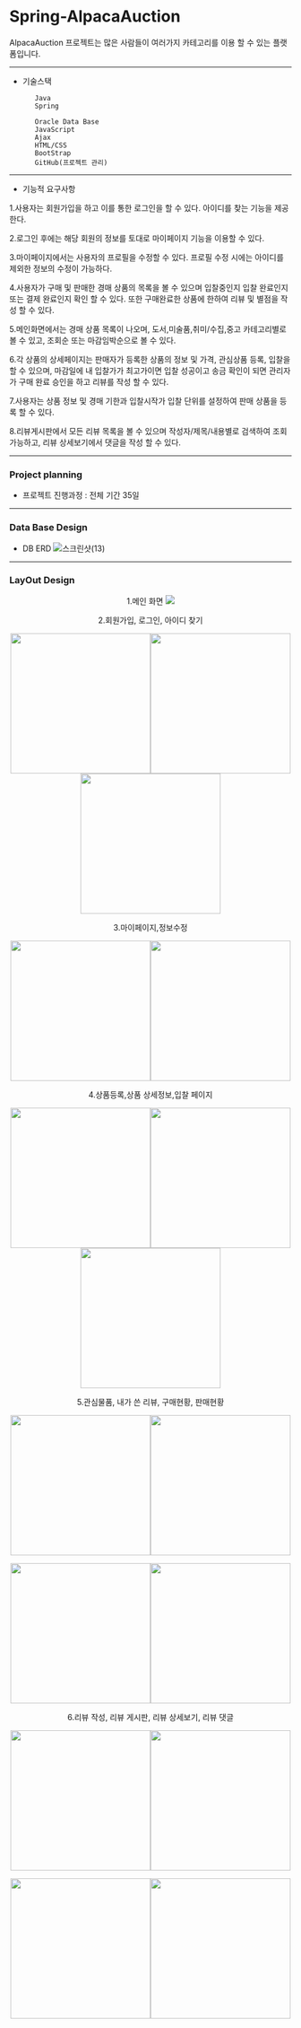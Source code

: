# Spring-AlpacaAuction
AlpacaAuction 프로젝트는 많은 사람들이 여러가지 카테고리를 이용 할 수 있는 플랫폼입니다.
 
----

+ 기술스택

         Java
         Spring
         
         Oracle Data Base
         JavaScript
         Ajax
         HTML/CSS
         BootStrap
         GitHub(프로젝트 관리)
 
 ----
 
 + 기능적 요구사항
 
1.사용자는 회원가입을 하고 이를 통한 로그인을 할 수 있다. 아이디를 찾는 기능을 제공한다.

2.로그인 후에는 해당 회원의 정보를 토대로 마이페이지 기능을 이용할 수 있다.

3.마이페이지에서는 사용자의 프로필을 수정할 수 있다. 프로필 수정 시에는 아이디를 제외한 정보의 수정이 가능하다.

4.사용자가 구매 및 판매한 경매 상품의 목록을 볼 수 있으며 입찰중인지 입찰 완료인지 또는 결제 완료인지 확인 할 수 있다. 또한 
  구매완료한 상품에 한하여 리뷰 및 별점을 작성 할 수 있다.
  
5.메인화면에서는 경매 상품 목록이 나오며, 도서,미술품,취미/수집,중고 카테고리별로 볼 수 있고, 조회순 또는 마감임박순으로 볼 수 있다.

6.각 상품의 상세페이지는 판매자가 등록한 상품의 정보 및 가격, 관심상품 등록, 입찰을 할 수 있으며, 마감일에 내 입찰가가 최고가이면 
  입찰 성공이고 송금 확인이 되면 관리자가 구매 완료 승인을 하고 리뷰를 작성 할 수 있다.
  
7.사용자는 상품 정보 및 경매 기한과 입찰시작가 입찰 단위를 설정하여 판매 상품을 등록 할 수 있다.

8.리뷰게시판에서 모든 리뷰 목록을 볼 수 있으며 작성자/제목/내용별로 검색하여 조회가능하고, 리뷰 상세보기에서 댓글을 작성 할 수 있다.

----

### Project planning
+ 프로젝트 진행과정 : 전체 기간 35일

----
### Data Base Design
+ DB ERD
![스크린샷(13)](https://user-images.githubusercontent.com/112607627/204698050-99d0a957-89b5-4424-9ece-16f699f40be1.png)

----
### LayOut Design

 
 <div align="center">1.메인 화면
 
<img src="https://user-images.githubusercontent.com/112607627/204716709-26eaae2b-332d-40f5-a1c5-0b6846c62e98.png" />


2.회원가입, 로그인, 아이디 찾기

<img src="https://user-images.githubusercontent.com/112607627/204701263-cc88239d-5fc7-4a87-b382-241671f891e7.png" width="250" height="250"/><img src="https://user-images.githubusercontent.com/112607627/204701265-04db7161-8748-463c-a2db-200d3c9b16e3.png" width="250" height="250"/><img src="https://user-images.githubusercontent.com/112607627/204701266-1f7d1349-7b65-4df7-b08a-df5bd83b3130.png" width="250" height="250"/>


3.마이페이지,정보수정

<img src="https://user-images.githubusercontent.com/112607627/204702467-d001f20c-c4f6-4da4-ae41-7fcb687fc67d.png" width="250" height="250"/><img src="https://user-images.githubusercontent.com/112607627/204702634-3d789864-98ff-48ad-a862-2d4a8ea8e6c1.png" width="250" height="250"/>


4.상품등록,상품 상세정보,입찰 페이지

<img src="https://user-images.githubusercontent.com/112607627/204703024-e91e257c-e198-4ed4-827f-8d06f50e638e.png" width="250" height="250"/><img src="https://user-images.githubusercontent.com/112607627/204702861-53e13d5f-4975-4c25-b871-f295f35d4cc7.png" width="250" height="250"/><img src="https://user-images.githubusercontent.com/112607627/204702868-cebb6da3-4f64-4857-93eb-c792bee177a2.png" width="250" height="250"/>


5.관심물품, 내가 쓴 리뷰, 구매현황, 판매현황
 
<img src="https://user-images.githubusercontent.com/112607627/204715430-882b7293-1722-4be4-9077-2420d604b760.png" width="250" height="250"/><img src="https://user-images.githubusercontent.com/112607627/204715433-a9fd2321-9d20-40f8-bc4c-3d1178c70ee6.png" width="250" height="250"/>

<img src="https://user-images.githubusercontent.com/112607627/204715435-204197d1-12ea-44a9-98a1-7b10e91442cc.png" width="250" height="250"/><img src="https://user-images.githubusercontent.com/112607627/204715437-981d8f30-dff1-466a-99ae-65b0c20c301c.png" width="250" height="250"/>


6.리뷰 작성, 리뷰 게시판, 리뷰 상세보기, 리뷰 댓글 

<img src="https://user-images.githubusercontent.com/112607627/204716031-b62c9fa6-051e-4b82-915a-a285c88684a1.png" width="250" height="250"/><img src="https://user-images.githubusercontent.com/112607627/204716023-fcaa49a6-769b-49dd-a642-b4bc39de2ed8.png" width="250" height="250"/>

<img src="https://user-images.githubusercontent.com/112607627/204716025-a3fb21fb-a74d-467b-b3db-942181f61915.png" width="250" height="250"/><img src="https://user-images.githubusercontent.com/112607627/204716028-f82750da-35b7-4014-bf7c-d68c21814f96.png" width="250" height="250"/>
